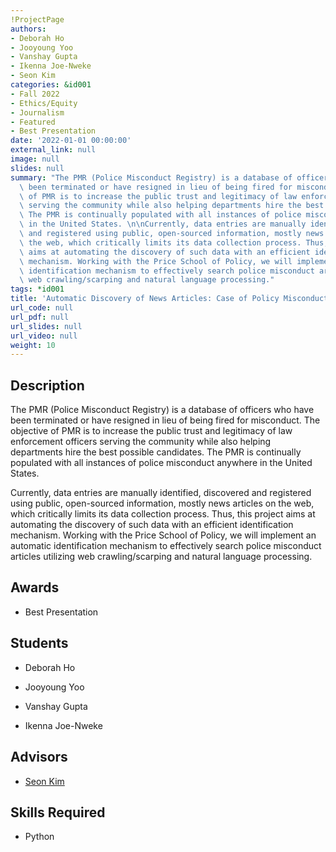 ```yaml
---
!ProjectPage
authors:
- Deborah Ho
- Jooyoung Yoo
- Vanshay Gupta
- Ikenna Joe-Nweke
- Seon Kim
categories: &id001
- Fall 2022
- Ethics/Equity
- Journalism
- Featured
- Best Presentation
date: '2022-01-01 00:00:00'
external_link: null
image: null
slides: null
summary: "The PMR (Police Misconduct Registry) is a database of officers who have\
  \ been terminated or have resigned in lieu of being fired for misconduct.  The objective\
  \ of PMR is to increase the public trust and legitimacy of law enforcement officers\
  \ serving the community while also helping departments hire the best possible candidates.\
  \ The PMR is continually populated with all instances of police misconduct anywhere\
  \ in the United States. \n\nCurrently, data entries are manually identified, discovered\
  \ and registered using public, open-sourced information, mostly news articles on\
  \ the web, which critically limits its data collection process. Thus, this project\
  \ aims at automating the discovery of such data with an efficient identification\
  \ mechanism. Working with the Price School of Policy, we will implement an automatic\
  \ identification mechanism to effectively search police misconduct articles utilizing\
  \ web crawling/scarping and natural language processing."
tags: *id001
title: 'Automatic Discovery of News Articles: Case of Policy Misconduct'
url_code: null
url_pdf: null
url_slides: null
url_video: null
weight: 10
---
```

## Description

The PMR (Police Misconduct Registry) is a database of officers who have been terminated or have resigned in lieu of being fired for misconduct.  The objective of PMR is to increase the public trust and legitimacy of law enforcement officers serving the community while also helping departments hire the best possible candidates. The PMR is continually populated with all instances of police misconduct anywhere in the United States. 

Currently, data entries are manually identified, discovered and registered using public, open-sourced information, mostly news articles on the web, which critically limits its data collection process. Thus, this project aims at automating the discovery of such data with an efficient identification mechanism. Working with the Price School of Policy, we will implement an automatic identification mechanism to effectively search police misconduct articles utilizing web crawling/scarping and natural language processing.



## Awards
* Best Presentation





## Students

* Deborah Ho

* Jooyoung Yoo

* Vanshay Gupta

* Ikenna Joe-Nweke

## Advisors

* [Seon Kim](../../../author/seon-kim)

## Skills Required


* Python